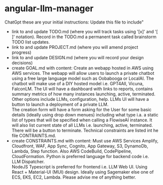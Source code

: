# angular-llm-manager

ChatGpt these are your initial instructions:
Update this file to include"
- link to and update TODO.md (where you will track tasks using '[x]' and '[ ]' notation).  Record in the TODO.md a permanent task called brainstorm TODO list updates.
- link to and update PROJECT.md (where you will amend project progress)
- link to and update DESIGN.md (where you will record your design decisions) 
- create GOAL.md with content:
Create an webapp hosted in AWS using AWS services.  The webapp will allow users to launch a private chatbot using a free large language model such as Oobabooga or LocalAI. 
The chatbot will make use of a DIY hosted model i.e. GPT4All, Vicuna, FalconLM.
The UI will have a dashboard with links to reports, contains summary metrics of how many instances launching, active, terminated.
Other options include LLMs, configuration, help.
LLMs UI will have a button to launch a deployment of a private LLM.  
The creation form will have a form asking for the User for some basic details (ideally using drop down menues) including what type i.a. a static list of types that will be specified when calling a FlowiseAI instance. 
It will also list current state of all LLMs i.e. launching, active, terminated.  There will be a button to terminate.
Technical constraints are listed int he file CONTRAINTS.md.
- create CONSTRAINTS.md with content:
Must use AWS Services Amplify, Cloudfront, WAF, App Sync, Cognito, App Gateway, S3, DynamoDb, Lambda, Step function.
Also AWS CodeBuild, CodePipeline, CloudFormation.
Python is preferred language for backend code i.e. LLM Dispatcher.  
NodeJS Typescript is preferred for frontend i.e. LLM Web UI.
Using React + Material-UI (MUI) design.
Ideally using Sagemaker else one of ECS, EKS, EC2, Lambda.  Please advise me of anything better.
